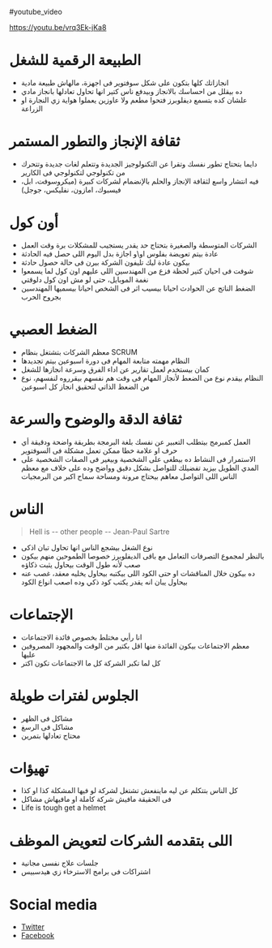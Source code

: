 #youtube_video

https://youtu.be/vrq3Ek-jKa8

# الطبيعة الرقمية للشغل
+ انجازاتك كلها بتكون على شكل سوفتوير فى اجهزة، مالهاش طبيعة مادية
+ ده بيقلل من احساسك بالانجاز وبيدفع ناس كتير انها تحاول تعادلها بانجاز مادي
+ علشان كده بتسمع ديفلوبرز فتحوا مطعم ولا عاوزين يعملوا هواية زي النجارة او الزراعة

# ثقافة الإنجاز والتطور المستمر
+ دايما بتحتاج تطور نفسك وتقرا عن التكنولوجيز الجديدة وتتعلم لغات جديدة وتتحرك من تكنولوجي لتكنولوجي فى الكارير
+ فيه انتشار واسع لثقافة الإنجاز والحلم بالإنضمام لشركات كبيرة (ميكروسوفت، ابل، فيسبوك، امازون، نفليكس، جوجل)


# أون كول
+ الشركات المتوسطة والصغيرة بتحتاج حد يقدر يستجيب للمشكلات برة وقت العمل
+ عادة بيتم تعويضة بفلوس او\و اجازة بدل اليوم اللى حصل فيه الحادثة
+ بيكون عادة ليك تليفون الشركة بيرن فى حالة حصول حادثة
+ شوفت فى احيان كتير لحظة فزع من المهندسين اللى عليهم اون كول لما يسمعوا نغمة الموبايل، حتى لو مش اون كول دلوقتي
+ الضغط الناتج عن الحوادث احيانا بيسيب اثر فى الشخص احيانا بيسميها المهندسين بجروح الحرب

# الضغط العصبي
+ معظم الشركات بتشتغل بنظام SCRUM
+ النظام مهمته متابعة المهام فى دورة اسبوعين بيتم تجديدها
+ كمان بيستخدم لعمل تقارير عن اداء الفرق وسرعة انجازها للشغل
+ النظام بيقدم نوع من الضعط لأنجاز المهام فى وقت هم نفسهم بيقرروه لنفسهم، نوع من الضعظ الذاتي لتحقيق انجاز كل اسبوعين

# ثقافة الدقة والوضوح والسرعة
+ العمل كمبرمج بيتطلب التعبير عن نفسك بلغة البرمجة بطريقة واضحة ودقيقة أي حرف او علامة خطا ممكن تعمل مشكلة فى السوفتوير
+ الاستمرار فى النشاط ده بيطغى على الشخصية وبيغير فى الصفات الشخصية على المدي الطويل بيزيد تفضيلك للتواصل بشكل دقيق وواضح وده على خلاف مع معظم الناس اللى التواصل معاهم بيحتاج مرونة ومساحة سماح اكبر من البرمجيات

# الناس 
> Hell is -- other people
> -- Jean-Paul Sartre
+ نوع الشغل بيشجع الناس انها تحاول تبان اذكى
+ بالنظر لمجموع التصرفات التعامل مع باقى الديفلوبرز خصوصا الطموحين منهم بيكون صعب لأنه طول الوقت بيحاول يثبت ذكاؤه
+ ده بيكون خلال المناقشات او حتى الكود اللى بيكتبه بيحاول يخليه معقد، غصب عنه بيحاول يبان انه يقدر يكتب كود ذكي وده اصعب انواع الكود

# الإجتماعات
+ انا رأيي مختلط بخصوص فائدة الاجتماعات
+ معظم الاجتماعات بيكون الفائدة منها اقل بكتير من الوقت والمجهود المصروفين عليها
+ كل لما تكبر الشركة كل ما الاجتماعات تكون اكتر 

# الجلوس لفترات طويلة
+ مشاكل فى الظهر
+ مشاكل فى الرسغ
+ محتاج تعادلها بتمرين

# تهيؤات
+ كل الناس بتتكلم عن ليه ماينفعش تشتغل لشركة لو فيها المشكلة كذا او كذا
+ فى الحقيقة مافيش شركة كاملة او مافيهاش مشاكل
+ Life is tough get a helmet

# اللى بتقدمه الشركات لتعويض الموظف
+ جلسات علاج نفسى مجانية
+  اشتراكات فى برامج الاسترخاء زي هيدسبيس

# Social media
+ [Twitter](https://twitter.com/emad__elsaid/status/1749154603604537484)
+ [Facebook](https://www.facebook.com/emad.elsaid.hamed/posts/pfbid02Fwf5EBEVMkNG8kEsPsY8TYMg9JuWEz8kxVLTD1vmHqJ13YogawJ6s5WEbZCmEAKPl)